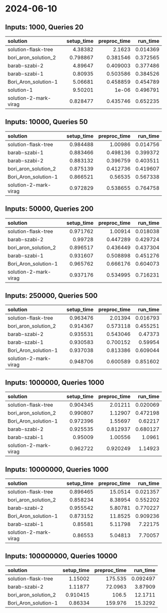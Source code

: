 # 2024-06-10

## Inputs: 1000, Queries 20

| solution              |   setup_time |   preproc_time |   run_time |
|:----------------------|-------------:|---------------:|-----------:|
| solution-flask-tree   |     4.38382  |       2.1623   |   0.014369 |
| bori_aron_solution_2  |     0.798867 |       0.381546 |   0.372565 |
| barab-szabi-2         |     4.89647  |       0.409003 |   0.377486 |
| barab-szabi-1         |     0.80935  |       0.503586 |   0.384526 |
| Bori_Aron_solution-1  |     5.06681  |       0.458859 |   0.454789 |
| solution-1            |     9.50201  |       1e-06    |   0.496791 |
| solution-2-mark-virag |     0.828477 |       0.435746 |   0.652235 |

## Inputs: 10000, Queries 50

| solution              |   setup_time |   preproc_time |   run_time |
|:----------------------|-------------:|---------------:|-----------:|
| solution-flask-tree   |     0.984488 |       1.00986  |   0.014756 |
| barab-szabi-1         |     0.883466 |       0.498136 |   0.399372 |
| barab-szabi-2         |     0.883132 |       0.396759 |   0.403511 |
| bori_aron_solution_2  |     0.875139 |       0.412736 |   0.419607 |
| Bori_Aron_solution-1  |     0.866521 |       0.56535  |   0.567338 |
| solution-2-mark-virag |     0.972829 |       0.538655 |   0.764758 |

## Inputs: 50000, Queries 200

| solution              |   setup_time |   preproc_time |   run_time |
|:----------------------|-------------:|---------------:|-----------:|
| solution-flask-tree   |     0.971762 |       1.00914  |   0.018038 |
| barab-szabi-2         |     0.99728  |       0.447289 |   0.429724 |
| bori_aron_solution_2  |     0.896517 |       0.436449 |   0.437304 |
| barab-szabi-1         |     0.931607 |       0.508898 |   0.451276 |
| Bori_Aron_solution-1  |     0.965762 |       0.666176 |   0.604073 |
| solution-2-mark-virag |     0.937176 |       0.534995 |   0.716231 |

## Inputs: 250000, Queries 500

| solution              |   setup_time |   preproc_time |   run_time |
|:----------------------|-------------:|---------------:|-----------:|
| solution-flask-tree   |     0.963476 |       2.01394  |   0.016793 |
| bori_aron_solution_2  |     0.914367 |       0.573118 |   0.455251 |
| barab-szabi-2         |     0.935531 |       0.543046 |   0.47373  |
| barab-szabi-1         |     0.930583 |       0.700152 |   0.59954  |
| Bori_Aron_solution-1  |     0.937038 |       0.813386 |   0.609044 |
| solution-2-mark-virag |     0.948706 |       0.600589 |   0.851602 |

## Inputs: 1000000, Queries 1000

| solution              |   setup_time |   preproc_time |   run_time |
|:----------------------|-------------:|---------------:|-----------:|
| solution-flask-tree   |     0.904345 |       2.01211  |   0.020069 |
| bori_aron_solution_2  |     0.990807 |       1.12907  |   0.472198 |
| Bori_Aron_solution-1  |     0.972396 |       1.55697  |   0.62217  |
| barab-szabi-2         |     0.925535 |       0.812937 |   0.680127 |
| barab-szabi-1         |     0.95009  |       1.00556  |   1.0961   |
| solution-2-mark-virag |     0.962722 |       0.920249 |   1.14923  |

## Inputs: 10000000, Queries 1000

| solution              |   setup_time |   preproc_time |   run_time |
|:----------------------|-------------:|---------------:|-----------:|
| solution-flask-tree   |     0.896465 |       15.0514  |   0.021357 |
| bori_aron_solution_2  |     0.858234 |        8.38954 |   0.552202 |
| barab-szabi-2         |     0.955542 |        5.80781 |   0.770227 |
| Bori_Aron_solution-1  |     0.873152 |       11.8525  |   0.909236 |
| barab-szabi-1         |     0.85581  |        5.11798 |   7.22175  |
| solution-2-mark-virag |     0.86553  |        5.04813 |   7.70057  |

## Inputs: 100000000, Queries 10000

| solution             |   setup_time |   preproc_time |   run_time |
|:---------------------|-------------:|---------------:|-----------:|
| solution-flask-tree  |     1.15002  |       175.535  |   0.092497 |
| barab-szabi-2        |     1.11877  |        72.0963 |   3.87909  |
| bori_aron_solution_2 |     0.910415 |       106.5    |  12.1711   |
| Bori_Aron_solution-1 |     0.86334  |       159.976  |  15.3292   |